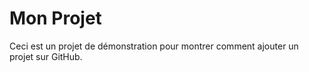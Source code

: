 # Mon Projet

Ceci est un projet de démonstration pour montrer comment ajouter un projet sur GitHub.
